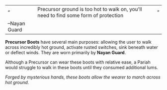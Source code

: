 |     |     |     |
| --- | --- | --- |
| “   | Precursor ground is too hot to walk on, you'll need to find some form of protection | ”   |
| –Nayan Guard |     |     |

  
**Precursor Boots** have several main purposes: allowing the user to walk across incredibly hot ground, activate rusted switches, sink beneath water or deflect winds. They are worn primarily by **Nayan Guard**.

Although a Precursor can wear these boots with relative ease, a Pariah would struggle to walk in these boots until they consumed additional lums.

_Forged by mysterious hands, these boots allow the wearer to march across hot ground._